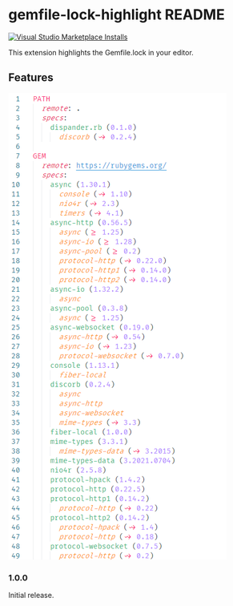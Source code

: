 # gemfile-lock-highlight README

[![Visual Studio Marketplace Installs](https://img.shields.io/visual-studio-marketplace/i/sevenc-nanashi.gemfile-lock-highlight?color=3cacf2&label=Installs&logo=visual%20studio%20code&logoColor=fff)](https://marketplace.visualstudio.com/items?itemName=sevenc-nanashi.gemfile-lock-highlight)

This extension highlights the Gemfile.lock in your editor.

## Features

![Highlight](images/01.png)

### 1.0.0

Initial release.
